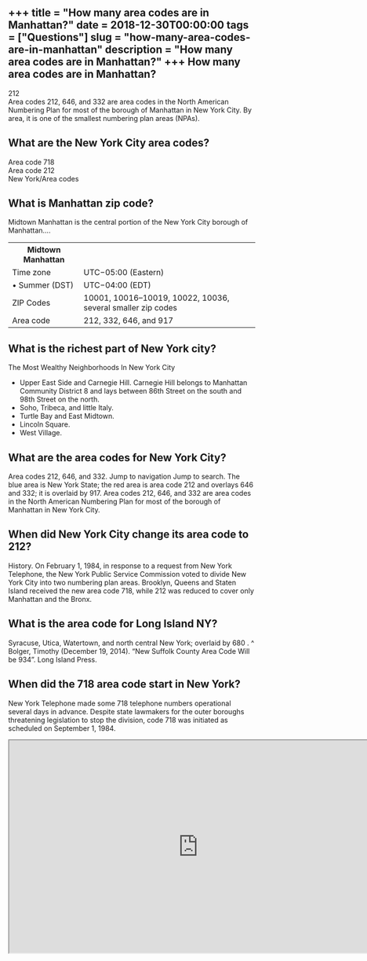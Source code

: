 +++
title = "How many area codes are in Manhattan?"
date = 2018-12-30T00:00:00
tags = ["Questions"]
slug = "how-many-area-codes-are-in-manhattan"
description = "How many area codes are in Manhattan?"
+++
How many area codes are in Manhattan?
-------------------------------------

212  
Area codes 212, 646, and 332 are area codes in the North American Numbering Plan for most of the borough of Manhattan in New York City. By area, it is one of the smallest numbering plan areas (NPAs).

What are the New York City area codes?
--------------------------------------

 Area code 718  
Area code 212  
New York/Area codes

What is Manhattan zip code?
---------------------------

Midtown Manhattan is the central portion of the New York City borough of Manhattan….

<table><tr><th>Midtown Manhattan</th></tr><tr><td>Time zone</td><td>UTC−05:00 (Eastern)</td></tr><tr><td>• Summer (DST)</td><td>UTC−04:00 (EDT)</td></tr><tr><td>ZIP Codes</td><td>10001, 10016–10019, 10022, 10036, several smaller zip codes</td></tr><tr><td>Area code</td><td>212, 332, 646, and 917</td></tr></table>

What is the richest part of New York city?
------------------------------------------

The Most Wealthy Neighborhoods In New York City

- Upper East Side and Carnegie Hill. Carnegie Hill belongs to Manhattan Community District 8 and lays between 86th Street on the south and 98th Street on the north.
- Soho, Tribeca, and little Italy.
- Turtle Bay and East Midtown.
- Lincoln Square.
- West Village.

What are the area codes for New York City?
------------------------------------------

Area codes 212, 646, and 332. Jump to navigation Jump to search. The blue area is New York State; the red area is area code 212 and overlays 646 and 332; it is overlaid by 917. Area codes 212, 646, and 332 are area codes in the North American Numbering Plan for most of the borough of Manhattan in New York City.

When did New York City change its area code to 212?
---------------------------------------------------

History. On February 1, 1984, in response to a request from New York Telephone, the New York Public Service Commission voted to divide New York City into two numbering plan areas. Brooklyn, Queens and Staten Island received the new area code 718, while 212 was reduced to cover only Manhattan and the Bronx.

What is the area code for Long Island NY?
-----------------------------------------

Syracuse, Utica, Watertown, and north central New York; overlaid by 680 . ^ Bolger, Timothy (December 19, 2014). “New Suffolk County Area Code Will be 934”. Long Island Press.

When did the 718 area code start in New York?
---------------------------------------------

New York Telephone made some 718 telephone numbers operational several days in advance. Despite state lawmakers for the outer boroughs threatening legislation to stop the division, code 718 was initiated as scheduled on September 1, 1984.

<iframe allow="accelerometer; autoplay; clipboard-write; encrypted-media; gyroscope; picture-in-picture" allowfullscreen="" class="__youtube_prefs__  epyt-is-override  no-lazyload" data-no-lazy="1" data-origheight="433" data-origwidth="770" data-skipgform_ajax_framebjll="" height="433" id="_ytid_20772" loading="lazy" src="https://www.youtube.com/embed/EqHIn6eWfus?enablejsapi=1&autoplay=0&cc_load_policy=0&cc_lang_pref=&iv_load_policy=1&loop=0&modestbranding=0&rel=1&fs=1&playsinline=0&autohide=2&theme=dark&color=red&controls=1&" title="YouTube player" width="770"></iframe>